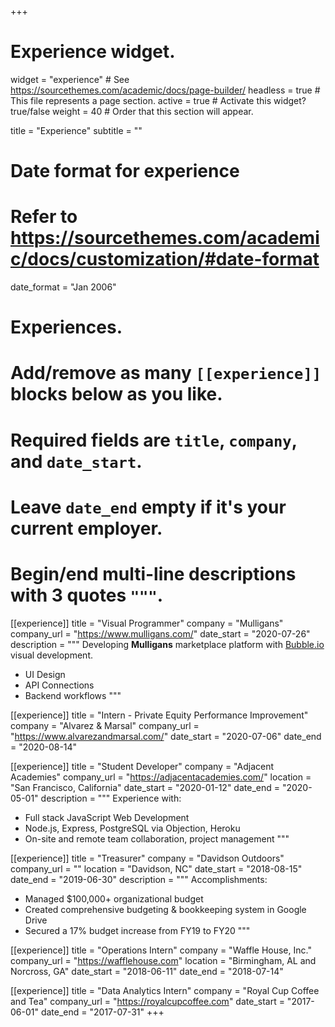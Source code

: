 +++
# Experience widget.
widget = "experience"  # See https://sourcethemes.com/academic/docs/page-builder/
headless = true  # This file represents a page section.
active = true  # Activate this widget? true/false
weight = 40  # Order that this section will appear.

title = "Experience"
subtitle = ""

# Date format for experience
#   Refer to https://sourcethemes.com/academic/docs/customization/#date-format
date_format = "Jan 2006"

# Experiences.
#   Add/remove as many `[[experience]]` blocks below as you like.
#   Required fields are `title`, `company`, and `date_start`.
#   Leave `date_end` empty if it's your current employer.
#   Begin/end multi-line descriptions with 3 quotes `"""`.

[[experience]]
  title = "Visual Programmer"
  company = "Mulligans"
  company_url = "https://www.mulligans.com/"
  date_start = "2020-07-26"
  description = """
  Developing **Mulligans** marketplace platform with [Bubble.io](https://www.bubble.io) visual development.

  * UI Design
  * API Connections
  * Backend workflows
  """

[[experience]]
  title = "Intern - Private Equity Performance Improvement"
  company = "Alvarez & Marsal"
  company_url = "https://www.alvarezandmarsal.com/"
  date_start = "2020-07-06"
  date_end = "2020-08-14"

[[experience]]
  title = "Student Developer"
  company = "Adjacent Academies"
  company_url = "https://adjacentacademies.com/"
  location = "San Francisco, California"
  date_start = "2020-01-12"
  date_end = "2020-05-01"
  description = """
  Experience with:

  * Full stack JavaScript Web Development
  * Node.js, Express, PostgreSQL via Objection, Heroku
  * On-site and remote team collaboration, project management
  """

[[experience]]
  title = "Treasurer"
  company = "Davidson Outdoors"
  company_url = ""
  location = "Davidson, NC"
  date_start = "2018-08-15"
  date_end = "2019-06-30"
  description = """
  Accomplishments:

  * Managed $100,000+ organizational budget
  * Created comprehensive budgeting & bookkeeping system in Google Drive
  * Secured a 17% budget increase from FY19 to FY20
  """

[[experience]]
  title = "Operations Intern"
  company = "Waffle House, Inc."
  company_url = "https://wafflehouse.com"
  location = "Birmingham, AL and Norcross, GA"
  date_start = "2018-06-11"
  date_end = "2018-07-14"

[[experience]]
  title = "Data Analytics Intern"
  company = "Royal Cup Coffee and Tea"
  company_url = "https://royalcupcoffee.com"
  date_start = "2017-06-01"
  date_end = "2017-07-31"
+++
